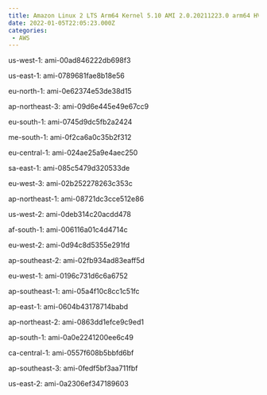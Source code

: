 ```yaml
---
title: Amazon Linux 2 LTS Arm64 Kernel 5.10 AMI 2.0.20211223.0 arm64 HVM gp2
date: 2022-01-05T22:05:23.000Z
categories:
 - AWS
---
```


us-west-1: ami-00ad846222db698f3

us-east-1: ami-0789681fae8b18e56

eu-north-1: ami-0e62374e53de38d15

ap-northeast-3: ami-09d6e445e49e67cc9

eu-south-1: ami-0745d9dc5fb2a2424

me-south-1: ami-0f2ca6a0c35b2f312

eu-central-1: ami-024ae25a9e4aec250

sa-east-1: ami-085c5479d320533de

eu-west-3: ami-02b252278263c353c

ap-northeast-1: ami-08721dc3cce512e86

us-west-2: ami-0deb314c20acdd478

af-south-1: ami-006116a01c4d4714c

eu-west-2: ami-0d94c8d5355e291fd

ap-southeast-2: ami-02fb934ad83eaff5d

eu-west-1: ami-0196c731d6c6a6752

ap-southeast-1: ami-05a4f10c8cc1c51fc

ap-east-1: ami-0604b43178714babd

ap-northeast-2: ami-0863dd1efce9c9ed1

ap-south-1: ami-0a0e2241200ee6c49

ca-central-1: ami-0557f608b5bbfd6bf

ap-southeast-3: ami-0fedf5bf3aa711fbf

us-east-2: ami-0a2306ef347189603

